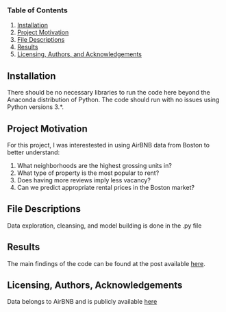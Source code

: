 
### Table of Contents

1. [Installation](#installation)
2. [Project Motivation](#motivation)
3. [File Descriptions](#files)
4. [Results](#results)
5. [Licensing, Authors, and Acknowledgements](#licensing)

## Installation <a name="installation"></a>

There should be no necessary libraries to run the code here beyond the Anaconda distribution of Python.  The code should run with no issues using Python versions 3.*.

## Project Motivation<a name="motivation"></a>

For this project, I was interestested in using AirBNB data from Boston to better understand:

1. What neighborhoods are the highest grossing units in?
2. What type of property is the most popular to rent?
3. Does having more reviews imply less vacancy?
4. Can we predict appropriate rental prices in the Boston market?

## File Descriptions <a name="files"></a>

Data exploration, cleansing, and model building is done in the .py file

## Results<a name="results"></a>

The main findings of the code can be found at the post available [here](https://medium.com/@joseph.cal/placeholder-for-airbnb-results-9d8affcc71b7?sk=586a28b033811a2bf15076d380297611).

## Licensing, Authors, Acknowledgements<a name="licensing"></a>

Data belongs to AirBNB and is publicly available [here](http://insideairbnb.com/get-the-data.html) 

